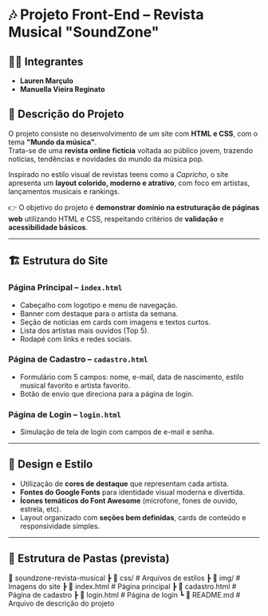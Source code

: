 # 🎶 Projeto Front-End – Revista Musical "SoundZone"

## 👩‍🎓 Integrantes
- **Lauren Marçulo**
- **Manuella Vieira Reginato** 

## 📖 Descrição do Projeto
O projeto consiste no desenvolvimento de um site com **HTML e CSS**, com o tema **"Mundo da música"**.  
Trata-se de uma **revista online fictícia** voltada ao público jovem, trazendo notícias, tendências e novidades do mundo da música pop.  

Inspirado no estilo visual de revistas teens como a *Capricho*, o site apresenta um **layout colorido, moderno e atrativo**, com foco em artistas, lançamentos musicais e rankings.  

👉 O objetivo do projeto é **demonstrar domínio na estruturação de páginas web** utilizando HTML e CSS, respeitando critérios de **validação** e **acessibilidade básicos**.  

---

## 🏗️ Estrutura do Site

### Página Principal – `index.html`
- Cabeçalho com logotipo e menu de navegação.  
- Banner com destaque para o artista da semana.  
- Seção de notícias em cards com imagens e textos curtos.  
- Lista dos artistas mais ouvidos (Top 5).  
- Rodapé com links e redes sociais.  

### Página de Cadastro – `cadastro.html`
- Formulário com 5 campos: nome, e-mail, data de nascimento, estilo musical favorito e artista favorito.  
- Botão de envio que direciona para a página de login.  

### Página de Login – `login.html`
- Simulação de tela de login com campos de e-mail e senha.  

---

## 🎨 Design e Estilo
- Utilização de **cores de destaque** que representam cada artista.  
- **Fontes do Google Fonts** para identidade visual moderna e divertida.  
- **Ícones temáticos do Font Awesome** (microfone, fones de ouvido, estrela, etc).  
- Layout organizado com **seções bem definidas**, cards de conteúdo e responsividade simples.  

---

## 📂 Estrutura de Pastas (prevista)
📂 soundzone-revista-musical
┣ 📂 css/ # Arquivos de estilos
┣ 📂 img/ # Imagens do site
┣ 📜 index.html # Página principal
┣ 📜 cadastro.html # Página de cadastro
┣ 📜 login.html # Página de login
┗ 📜 README.md # Arquivo de descrição do projeto

